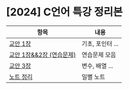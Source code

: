 # [2024] C언어 특강 정리본

|항목|내용|
|------|---|
|[교안 1장](https://github.com/dpwls02142/summer_c/blob/master/chap1/chap1.cpp)|기초, 포인터 ...|
|[교안 1장&&2장 (연습문제)](https://github.com/dpwls02142/summer_c/blob/master/chap2/practice.cpp)|연습문제 모음|
|[교안 3장](https://github.com/dpwls02142/summer_c/blob/master/chap3/chap3.cpp)|변수, 배열 ...|
|[노트 정리](https://github.com/dpwls02142/summer_c/tree/master/note)|일별 노트|
